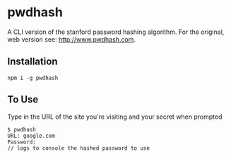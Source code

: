 # pwdhash

A CLI version of the stanford password hashing algorithm. For the original, web version see:
http://www.pwdhash.com.

## Installation

`npm i -g pwdhash`

## To Use

Type in the URL of the site you're visiting and your secret when prompted

```
$ pwdhash
URL: google.com
Password:
// logs to console the hashed password to use
```
